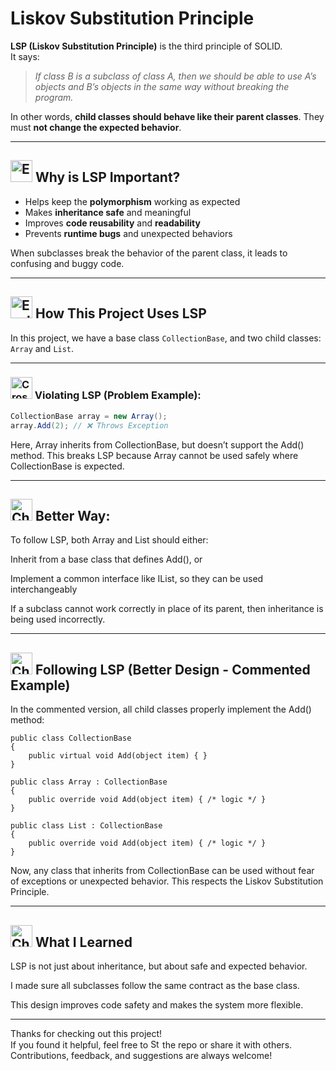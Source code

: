 # Liskov Substitution Principle

**LSP (Liskov Substitution Principle)** is the third principle of SOLID.  
It says:

> *If class B is a subclass of class A, then we should be able to use A’s objects and B’s objects in the same way without breaking the program.*

In other words, **child classes should behave like their parent classes**. They must **not change the expected behavior**.

---

## <a href="https://www.linkedin.com/in/soheilsadeghii/"><img src="https://raw.githubusercontent.com/Tarikul-Islam-Anik/Telegram-Animated-Emojis/main/Smileys/Exploding%20Head.webp" alt="Exploding Head" width="35" height="35" /></a> Why is LSP Important?

- Helps keep the **polymorphism** working as expected
- Makes **inheritance safe** and meaningful
- Improves **code reusability** and **readability**
- Prevents **runtime bugs** and unexpected behaviors

When subclasses break the behavior of the parent class, it leads to confusing and buggy code.

---

## <a href="https://www.linkedin.com/in/soheilsadeghii/"><img src="https://raw.githubusercontent.com/Tarikul-Islam-Anik/Telegram-Animated-Emojis/main/Symbols/Exclamation%20Question%20Mark.webp" alt="Exclamation Question Mark" width="35" height="35" /></a> How This Project Uses LSP

In this project, we have a base class `CollectionBase`, and two child classes: `Array` and `List`.

---

### <a href="https://www.linkedin.com/in/soheilsadeghii/"><img src="https://raw.githubusercontent.com/Tarikul-Islam-Anik/Telegram-Animated-Emojis/main/Symbols/Cross%20Mark.webp" alt="Cross Mark" width="35" height="35" /></a> Violating LSP (Problem Example):
```csharp
CollectionBase array = new Array();
array.Add(2); // ❌ Throws Exception
```
Here, Array inherits from CollectionBase, but doesn’t support the Add() method.
This breaks LSP because Array cannot be used safely where CollectionBase is expected.


---

## <a href="https://www.linkedin.com/in/soheilsadeghii/"><img src="https://raw.githubusercontent.com/Tarikul-Islam-Anik/Telegram-Animated-Emojis/main/Symbols/Check%20Box%20With%20Check.webp" alt="Check Box With Check" width="35" height="35" /></a> Better Way:
To follow LSP, both Array and List should either:

Inherit from a base class that defines Add(), or

Implement a common interface like IList, so they can be used interchangeably

If a subclass cannot work correctly in place of its parent, then inheritance is being used incorrectly.

---

## <a href="https://www.linkedin.com/in/soheilsadeghii/"><img src="https://raw.githubusercontent.com/Tarikul-Islam-Anik/Telegram-Animated-Emojis/main/Symbols/Check%20Mark%20Button.webp" alt="Check Mark Button" width="35" height="35" /></a> Following LSP (Better Design - Commented Example)
In the commented version, all child classes properly implement the Add() method:

``` CSharp
public class CollectionBase
{
    public virtual void Add(object item) { }
}

public class Array : CollectionBase
{
    public override void Add(object item) { /* logic */ }
}

public class List : CollectionBase
{
    public override void Add(object item) { /* logic */ }
}
```
Now, any class that inherits from CollectionBase can be used without fear of exceptions or unexpected behavior. This respects the Liskov Substitution Principle.

---

## <a href="https://www.linkedin.com/in/soheilsadeghii/"><img src="https://raw.githubusercontent.com/Tarikul-Islam-Anik/Telegram-Animated-Emojis/main/Symbols/Check%20Mark%20Button.webp" alt="Check Mark Button" width="35" height="35" /></a> What I Learned

LSP is not just about inheritance, but about safe and expected behavior.

I made sure all subclasses follow the same contract as the base class.

This design improves code safety and makes the system more flexible.

---
<!--
## <a href="https://www.linkedin.com/in/soheilsadeghii/"><img src="https://raw.githubusercontent.com/Tarikul-Islam-Anik/Telegram-Animated-Emojis/main/Objects/File%20Folder.webp" alt="File Folder" width="35" height="35" /></a> Project Structure
```
LiskovSubstitutionPrinciple/
│
├── Program.cs             // Entry point
├── CollectionBase.cs      // Base class
├── Array.cs               // Subclass (without Add method)
├── List.cs                // Subclass implementing Add
```
--- -->
Thanks for checking out this project!  
If you found it helpful, feel free to <a href="https://www.linkedin.com/in/soheilsadeghii/"><img src="https://raw.githubusercontent.com/Tarikul-Islam-Anik/Telegram-Animated-Emojis/main/Animals%20and%20Nature/Star.webp" alt="Star" width="15" height="15" /></a> the repo or share it with others.  
Contributions, feedback, and suggestions are always welcome!
<br>
<br>
<!-- ![Visitor Badge](https://visitor-badge.laobi.icu/badge?page_id=SoheilSadeghii.LiskovSubstitutionPrinciple) -->
